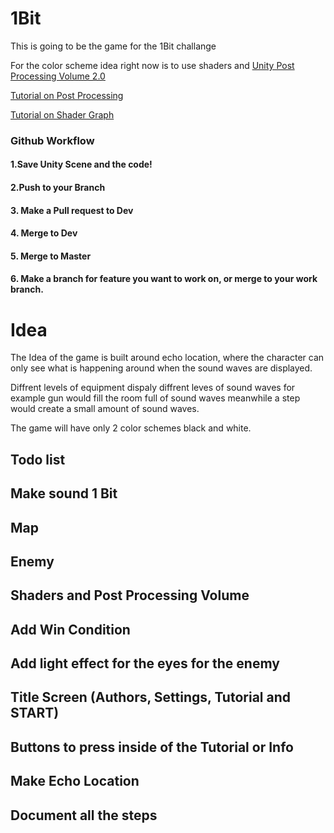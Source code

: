 # 1Bit
 
This is going to be the game for the 1Bit challange

For the color scheme idea right now is to use shaders and [Unity Post Processing Volume 2.0](https://docs.unity3d.com/Packages/com.unity.postprocessing@3.3/manual/index.html)

[Tutorial on Post Processing](https://www.youtube.com/watch?v=9tjYz6Ab0oc)

[Tutorial on Shader Graph](https://www.youtube.com/watch?v=VsUK9K6UbY4)


### Github Workflow
#### 1.Save Unity Scene and the code!
#### 2.Push to your Branch
#### 3. Make a Pull request to Dev
#### 4. Merge to Dev
#### 5. Merge to Master
#### 6. Make a branch for feature you want to work on, or merge to your work branch. 

# Idea

The Idea of the game is built around echo location, where the character can only see what is happening around when the sound waves are displayed.

Diffrent levels of equipment dispaly diffrent leves of sound waves for example gun would fill the room full of sound waves meanwhile a step would create a small amount of sound waves.

The game will have only 2 color schemes black and white.

## Todo list

## Make sound 1 Bit
## Map
## Enemy
## Shaders and Post Processing Volume
## Add Win Condition
## Add light effect for the eyes for the enemy
## Title Screen (Authors, Settings, Tutorial and START)
## Buttons to press inside of the Tutorial or Info
## Make Echo Location
## Document all the steps



